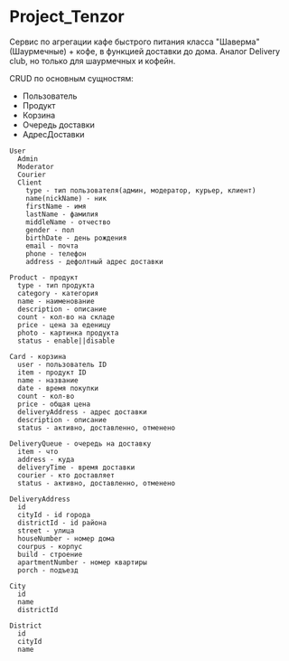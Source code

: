 # Project_Tenzor
Сервис по агрегации кафе быстрого питания класса "Шаверма"(Шаурмечные) + кофе, в функцией доставки до дома.
Аналог Delivery club, но только для шаурмечных и кофейн.


CRUD по основным сущностям:

+ Пользователь
+ Продукт
+ Корзина
+ Очередь доставки
+ АдресДоставки

```
User
  Admin
  Moderator
  Courier
  Client
    type - тип пользователя(админ, модератор, курьер, клиент)
    name(nickName) - ник
    firstName - имя
    lastName - фамилия
    middleName - отчество
    gender - пол
    birthDate - день рождения
    email - почта
    phone - телефон
    address - дефолтный адрес доставки

Product - продукт
  type - тип продукта
  category - категория
  name - наименование
  description - описание
  count - кол-во на складе
  price - цена за еденицу
  photo - картинка продукта
  status - enable||disable

Card - корзина
  user - пользователь ID
  item - продукт ID
  name - название
  date - время покупки
  count - кол-во
  price - общая цена
  deliveryAddress - адрес доставки
  description - описание
  status - активно, доставленно, отменено

DeliveryQueue - очередь на доставку
  item - что 
  address - куда
  deliveryTime - время доставки
  courier - кто доставляет
  status - активно, доставленно, отменено

DeliveryAddress
  id
  cityId - id города
  districtId - id района
  street - улица
  houseNumber - номер дома
  courpus - корпус
  build - строение
  apartmentNumber - номер квартиры
  porch - подъезд

City
  id
  name
  districtId
  
District
  id
  cityId
  name

```
